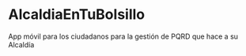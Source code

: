 AlcaldiaEnTuBolsillo
====================

App móvil para los ciudadanos para la gestión de PQRD que hace a su Alcaldía
